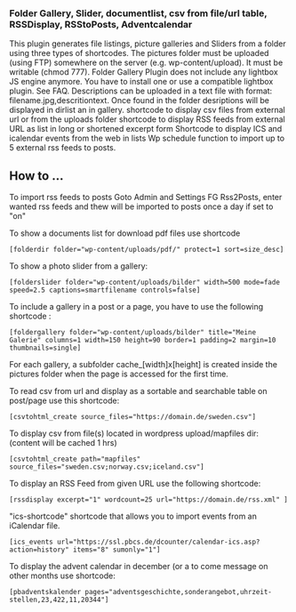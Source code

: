 ### Folder Gallery, Slider, documentlist, csv from file/url table, RSSDisplay, RSStoPosts, Adventcalendar ###

This plugin generates file listings, picture galleries and Sliders from a folder using three types of shortcodes.
The pictures folder must be uploaded (using FTP) somewhere on the server (e.g. wp-content/upload). It must be writable (chmod 777).
Folder Gallery Plugin does not include any lightbox JS engine anymore. You have to install one or use a compatible lightbox plugin. See FAQ.
Descriptions can be uploaded in a text file with format: filename.jpg,descritiontext. Once found in the folder desriptions will be displayed in dirlist an in gallery.
shortcode to display csv files from external url or from the uploads folder
shortcode to display RSS feeds from external URL as list in long or shortened excerpt form
Shortcode to display ICS and icalendar events from the web in lists
Wp schedule function to import up to 5 external rss feeds to posts.

## How to ... ##

To import rss feeds to posts Goto Admin and Settings FG Rss2Posts, enter wanted rss feeds and thew will be imported to posts once a day if set to "on" 

To show a documents list for download pdf files use shortcode

	[folderdir folder="wp-content/uploads/pdf/" protect=1 sort=size_desc]

To show a photo slider from a gallery:

	[folderslider folder="wp-content/uploads/bilder" width=500 mode=fade speed=2.5 captions=smartfilename controls=false]

To include a gallery in a post or a page, you have to use the following shortcode :

	[foldergallery folder="wp-content/uploads/bilder" title="Meine Galerie" columns=1 width=150 height=90 border=1 padding=2 margin=10 thumbnails=single]

For each gallery, a subfolder cache_[width]x[height] is created inside the pictures folder when the page is accessed for the first time. 

To read csv from url and display as a sortable and searchable table on post/page use this shortcode:

	[csvtohtml_create source_files="https://domain.de/sweden.csv"]
	
To display csv from file(s) located in wordpress upload/mapfiles dir: (content will be cached 1 hrs)

	[csvtohtml_create path="mapfiles" source_files="sweden.csv;norway.csv;iceland.csv"]
	
To display an RSS Feed from given URL use the following shortcode:	
	
	[rssdisplay excerpt="1" wordcount=25 url="https://domain.de/rss.xml" ]
	
"ics-shortcode" shortcode that allows you to import events from an iCalendar file.

	[ics_events url="https://ssl.pbcs.de/dcounter/calendar-ics.asp?action=history" items="8" sumonly="1"]
	
To display the advent calendar in december (or a to come message on other months use shortcode:

	[pbadventskalender pages="adventsgeschichte,sonderangebot,uhrzeit-stellen,23,422,11,20344"]

